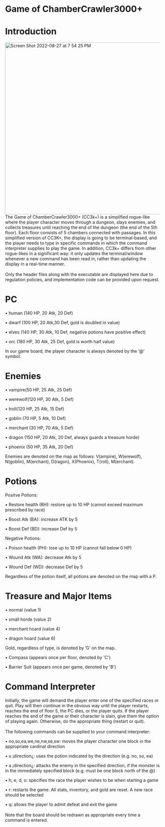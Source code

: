 # Game of ChamberCrawler3000+

# Introduction
<img width="560" alt="Screen Shot 2022-08-27 at 7 54 25 PM" src="https://user-images.githubusercontent.com/65566095/187051821-580fd722-b4d5-4249-a65d-3d2abeea7133.png">
The Game of ChamberCrawler3000+ (CC3k+) is a simplified rogue-like where the player character moves through a dungeon, slays enemies, and collects treasures until reaching the end of the dungeon (the end of the 5th floor). Each floor consists of 5 chambers connected with passages. In this simplified version of CC3K+, the display is going to be terminal-based, and the player needs to type in specific commands in which the command interpreter supplies to play the game. In addition, CC3k+ differs from other rogue-likes in a significant way: it only updates the terminal/window whenever a new command has been read in, rather than updating the display in a real-time manner. 
<br>
<br>
Only the header files along with the executable are displayed here due to regulation policies, and implementation code can be provided upon request.


# PC

• human (140 HP, 20 Atk, 20 Def)

• dwarf (100 HP, 20 Atk,30 Def, gold is doubled in value)

• elves (140 HP, 30 Atk, 10 Def, negative potions have positive effect)

• orc (180 HP, 30 Atk, 25 Def, gold is worth half value)

In our game board, the player character is always denoted by the ’@’ symbol.


# Enemies

• vampire(50 HP, 25 Atk, 25 Def)

• werewolf(120 HP, 30 Atk, 5 Def)

• troll(120 HP, 25 Atk, 15 Def)

• goblin (70 HP, 5 Atk, 10 Def)

• merchant (30 HP, 70 Atk, 5 Def)

• dragon (150 HP, 20 Atk, 20 Def, always guards a treasure horde)

• phoenix (50 HP, 35 Atk, 20 Def)

Enemies are denoted on the map as follows: V(ampire), W(erewolf), N(goblin), M(erchant), D(ragon), X(Phoenix),
T(roll), M(erchant).


# Potions

Positve Potions:

• Restore health (RH): restore up to 10 HP (cannot exceed maximum prescribed by race)

• Boost Atk (BA): increase ATK by 5

• Boost Def (BD): increase Def by 5


Negative Potions:

• Poison health (PH): lose up to 10 HP (cannot fall below 0 HP)

• Wound Atk (WA): decrease Atk by 5

• Wound Def (WD): decrease Def by 5

Regardless of the potion itself, all potions are denoted on the map with a P.


# Treasure and Major Items
• normal (value 1)

• small horde (value 2)

• merchant hoard (value 4)

• dragon hoard (value 6)

Gold, regardless of type, is denoted by ’G’ on the map.

• Compass (appears once per floor, denoted by 'C')

• Barrier Suit (appears once per game, denoted by 'B')



# Command Interpreter
Initially, the game will demand the player enter one of the specified races or quit. Play will then continue in the obvious way
until the player restarts, reaches the end of floor 5, the PC dies, or the player quits. If the player reaches the end of the game
or their character is slain, give them the option of playing again. Otherwise, do the appropriate thing (restart or quit).
<br>
<br>
The following commands can be supplied to your command interpreter:

• no,so,ea,we,ne,nw,se,sw: moves the player character one block in the appropriate cardinal direction

• u ¡direction¿: uses the potion indicated by the direction (e.g. no, so, ea)

• a ¡direction¿: attacks the enemy in the specified direction, if the monster is in the immediately specified block (e.g. must be one block north of the @) 

• h, e, d, o: specifies the race the player wishes to be when starting a game

• r: restarts the game. All stats, inventory, and gold are reset. A new race should be selected

• q: allows the player to admit defeat and exit the game
<br>
<br>
Note that the board should be redrawn as appropriate every time a command is entered.
